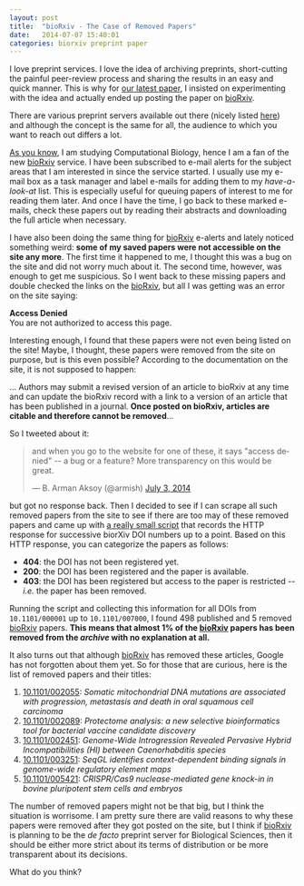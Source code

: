```yaml
---
layout: post
title:  "bioRxiv - The Case of Removed Papers"
date:   2014-07-07 15:40:01
categories: biorxiv preprint paper
---
```


I love preprint services. 
I love the idea of archiving preprints, short-cutting the painful peer-review process and sharing the results in an easy and quick manner.
This is why for [our latest paper](http://www.biorxiv.org/content/early/2014/05/29/005686), 
I insisted on experimenting with the idea and actually ended up posting the paper on [bioRxiv](http://www.biorxiv.org/content/early/2014/05/29/005686).

There are various preprint servers available out there (nicely listed [here](http://jabberwocky.weecology.org/2014/07/07/which-preprint-server-should-i-use/))
and although the concept is the same for all,
the audience to which you want to reach out differs a lot.

[As you know](http://ergoso.me/general/2014/01/05/about.html), I am studying Computational Biology, hence I am a fan of the new [bioRxiv](http://www.biorxiv.org/) service.
I have been subscribed to e-mail alerts for the subject areas that I am interested in since the service started.
I usually use my e-mail box as a task manager and label e-mails for adding them to my *have-a-look-at* list.
This is especially useful for queuing papers of interest to me for reading them later.
And once I have the time, I go back to these marked e-mails, check these papers out by reading their abstracts and downloading the full article when necessary.

I have also been doing the same thing for [bioRxiv](http://www.biorxiv.org/) e-alerts
and lately noticed something weird: **some of my saved papers were not accessible on the site any more**.
The first time it happened to me, I thought this was a bug on the site and did not worry much about it.
The second time, however, was enough to get me suspicious.
So I went back to these missing papers and double checked the links on the [bioRxiv](http://www.biorxiv.org/),
but all I was getting was an error on the site saying:

<div class="quote">
<b>Access Denied</b><br/>
You are not authorized to access this page.
</div>

Interesting enough, I found that these papers were not even being listed on the site!
Maybe, I thought, these papers were removed from the site on purpose, but is this even possible?
According to the documentation on the site, it is not supposed to happen:

<div class="quote">
... Authors may submit a revised version of an article to bioRxiv at any time and can update the bioRxiv record with a link to a version of an article that has been published in a journal. <b>Once posted on bioRxiv, articles are citable and therefore cannot be removed</b>...
</div>

So I tweeted about it:

<blockquote class="twitter-tweet" lang="en"><p>and when you go to the website for one of these, it says &quot;access denied&quot; -- a bug or a feature? More transparency on this would be great.</p>&mdash; B. Arman Aksoy (@armish) <a href="https://twitter.com/armish/statuses/484495976494030848">July 3, 2014</a></blockquote>
<script async src="//platform.twitter.com/widgets.js" charset="utf-8"></script>

but got no response back.
Then I decided to see if I can scrape all such removed papers from the site to see if there are too may of these removed papers
and came up with [a really small script](https://gist.github.com/armish/8693f1afbc80a7e6d503) that records the HTTP response for successive biorXiv DOI numbers up to a point.
Based on this HTTP response, you can categorize the papers as follows:

* **404**: the DOI has not been registered yet.
* **200**: the DOI has been registered and the paper is available.
* **403**: the DOI has been registered but access to the paper is restricted -- *i.e.* the paper has been removed.

Running the script and collecting this information for all DOIs from `10.1101/000001` up to `10.1101/007000`,
I found 498 published and 5 removed [bioRxiv](http://www.biorxiv.org/) papers.
**This means that almost 1% of the [bioRxiv](http://www.biorxiv.org/) papers has been removed from the *archive* with no explanation at all.**

It also turns out that although [bioRxiv](http://www.biorxiv.org/) has removed these articles, 
Google has not forgotten about them yet.
So for those that are curious, here is the list of removed papers and their titles:

1. [10.1101/002055](http://dx.doi.org/10.1101/002055): *Somatic mitochondrial DNA mutations are associated with progression, metastasis and death in oral squamous cell carcinoma*
2. [10.1101/002089](http://dx.doi.org/10.1101/002089): *Protectome analysis: a new selective bioinformatics tool for bacterial vaccine candidate discovery*
3. [10.1101/002451](http://dx.doi.org/10.1101/002451): *Genome-Wide Introgression Revealed Pervasive Hybrid Incompatibilities (HI) between Caenorhabditis species*
4. [10.1101/003251](http://dx.doi.org/10.1101/003251): *SeqGL identifies context-dependent binding signals in genome-wide regulatory element maps*
5. [10.1101/005421](http://dx.doi.org/10.1101/005421): *CRISPR/Cas9 nuclease-mediated gene knock-in in bovine pluripotent stem cells and embryos*

The number of removed papers might not be that big, but I think the situation is worrisome.
I am pretty sure there are valid reasons to why these papers were removed after they got posted on the site,
but I think if [bioRxiv](http://www.biorxiv.org/) is planning to be the *de facto* preprint server for Biological Sciences,
then it should be either more strict about its terms of distribution or be more transparent about its decisions.

What do you think?

